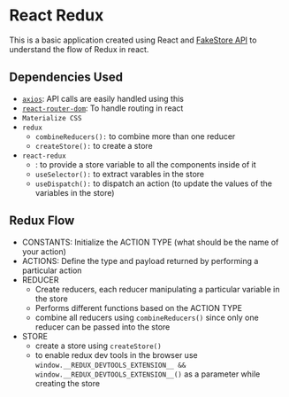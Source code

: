 # React Redux
This is a basic application created using React and [FakeStore API](https://fakestoreapi.com/) to understand the flow of Redux in react.

## Dependencies Used
- [`axios`](https://www.npmjs.com/package/axios): API calls are easily handled using this
- [`react-router-dom`](https://www.npmjs.com/package/react-router-dom): To handle routing in react
- `Materialize CSS`
- `redux`
  - `combineReducers():` to combine more than one reducer
  - `createStore():` to create a store
- `react-redux`
  - <Provider/>: to provide a store variable to all the components inside of it
  - `useSelector():` to extract varables in the store
  - `useDispatch():` to dispatch an action (to update the values of the variables in the store)

## Redux Flow
- CONSTANTS: Initialize the ACTION TYPE (what should be the name of your action)
- ACTIONS: Define the type and payload returned by performing a particular action
- REDUCER
  - Create reducers, each reducer manipulating a particular variable in the store
  - Performs different functions based on the ACTION TYPE
  - combine all reducers using `combineReducers()` since only one reducer can be passed into the store
- STORE
  - create a store using `createStore()`
  - to enable redux dev tools in the browser use `window.__REDUX_DEVTOOLS_EXTENSION__ && window.__REDUX_DEVTOOLS_EXTENSION__()` as a parameter while creating the store